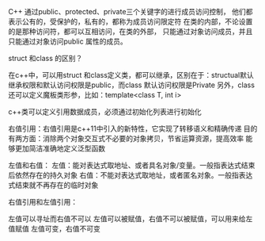 C++ 通过public、protected、private三个关键字的进行成员访问控制，
他们都表示公有的，受保护的，私有的，都称为成员访问限定符
在类的内部，不论设置的是那种访问符，都可以互相访问，在类的外部，
只能通过对象访问成员，并且只能通过对象访问public 属性的成员。

struct 和class 的区别？

在c++中，可以用struct 和class定义类，都可以继承，区别在于：structual默认继承权限和默认访问权限是public，而class 默认访问权限是Private
另外，class还可以定义魔板类形参，比如：template<class T, int i>

c++类可以定义引用数据成员，必须通过初始化列表进行初始化

右值引用：右值引用是c++11中引入的新特性，它实现了转移语义和精确传递
目的有两方面：消除两个对象交互式不必要的对象拷贝，节省运算资源，提高效率
能够更加简洁准确地定义泛型函数

左值和右值：
左值：能对表达式取地址、或者具名对象/变量。一般指表达式结束后依然存在的持久对象
右值：不能对表达式取地址，或者匿名对象。一般指表达式结束就不再存在的临时对象

右值引用和左值引用：

左值可以寻址而右值不可以
左值可以被赋值，右值不可以被赋值，可以用来给左值赋值
左值可变，右值不可变
